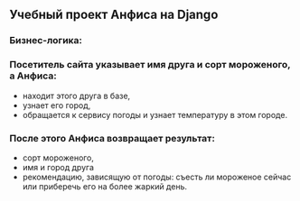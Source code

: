 ## Учебный проект Анфиса на  Django
### Бизнес-логика:
### Посетитель сайта указывает имя друга и сорт мороженого, а Анфиса:
* находит этого друга в базе,
* узнает его город,
* обращается к сервису погоды и узнает температуру в этом городе.
### После этого Анфиса возвращает результат:
* сорт мороженого,
* имя и город друга
* рекомендацию, зависящую от погоды: съесть ли мороженое сейчас или приберечь его на более жаркий день.
